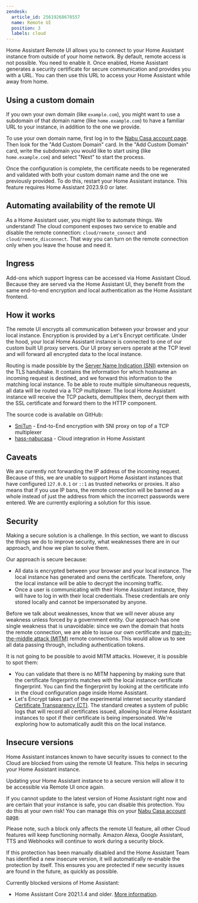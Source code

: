 ```yaml
---
zendesk:
  article_id: 25619268678557
  name: Remote UI
  position: 3
  labels: cloud
---
```


Home Assistant Remote UI allows you to connect to your Home Assistant instance from outside of your home network. By default, remote access is not possible. You need to enable it. Once enabled, Home Assistant generates a security certificate for secure communication and provides you with a URL. You can then use this URL to access your Home Assistant while away from home.

## Using a custom domain

If you own your own domain (like `example.com`), you might want to use a subdomain of that domain name (like `home.example.com`) to have a familiar URL to your instance, in addition to the one we provide.

To use your own domain name, first log in to the [Nabu Casa account page](https://account.nabucasa.com). Then look for the "Add Custom Domain" card.
In the "Add Custom Domain" card, write the subdomain you would like to start using (like `home.example.com`) and select "Next" to start the process.

Once the configuration is complete, the certificate needs to be regenerated and validated with both your custom domain name and the one we previously provided. To do this, restart your Home Assistant instance. This feature requires Home Assistant 2023.9.0 or later.

## Automating availability of the remote UI

As a Home Assistant user, you might like to automate things. We understand! The cloud component exposes two service to enable and disable the remote connection: `cloud/remote_connect` and `cloud/remote_disconnect`. That way you can turn on the remote connection only when you leave the house and need it.

## Ingress

Add-ons which support Ingress can be accessed via Home Assistant Cloud. Because they are served via the Home Assistant UI, they benefit from the same end-to-end encryption and local authentication as the Home Assistant frontend.

## How it works

The remote UI encrypts all communication between your browser and your local instance. Encryption is provided by a Let's Encrypt certificate. Under the hood, your local Home Assistant instance is connected to one of our custom built UI proxy servers. Our UI proxy servers operate at the TCP level and will forward all encrypted data to the local instance.

Routing is made possible by the [Server Name Indication (SNI)](https://en.wikipedia.org/wiki/Server_Name_Indication) extension on the TLS handshake. It contains the information for which hostname an incoming request is destined, and we forward this information to the matching local instance. To be able to route multiple simultaneous requests, all data will be routed via a TCP multiplexer. The local Home Assistant instance will receive the TCP packets, demultiplex them, decrypt them with the SSL certificate and forward them to the HTTP component.

The source code is available on GitHub:

- [SniTun](https://github.com/NabuCasa/snitun) - End-to-End encryption with SNI proxy on top of a TCP multiplexer
- [hass-nabucasa](https://github.com/NabuCasa/hass-nabucasa) - Cloud integration in Home Assistant

## Caveats

We are currently not forwarding the IP address of the incoming request. Because of this, we are unable to support Home Assistant instances that have configured `127.0.0.1` or `::1` as trusted networks or proxies. It also means that if you use IP bans, the remote connection will be banned as a whole instead of just the address from which the incorrect passwords were entered. We are currently exploring a solution for this issue.

## Security

Making a secure solution is a challenge. In this section, we want to discuss the things we do to improve security, what weaknesses there are in our approach, and how we plan to solve them.

Our approach is secure because:

- All data is encrypted between your browser and your local instance. The local instance has generated and owns the certificate. Therefore, only the local instance will be able to decrypt the incoming traffic.
- Once a user is communicating with their Home Assistant instance, they will have to log in with their local credentials. These credentials are only stored locally and cannot be impersonated by anyone.

Before we talk about weaknesses, know that we will never abuse any weakness unless forced by a government entity. Our approach has one single weakness that is unavoidable: since we own the domain that hosts the remote connection, we are able to issue our own certificate and [man-in-the-middle attack (MITM)](https://en.wikipedia.org/wiki/Man-in-the-middle_attack) remote connections. This would allow us to see all data passing through, including authentication tokens.

It is not going to be possible to avoid MITM attacks. However, it is possible to spot them:

- You can validate that there is no MITM happening by making sure that the certificate fingerprints matches with the local instance certificate fingerprint. You can find the fingerprint by looking at the certificate info in the cloud configuration page inside Home Assistant.
- Let's Encrypt takes part of the experimental internet security standard [Certificate Transparency (CT)](https://en.wikipedia.org/wiki/Certificate_Transparency). The standard creates a system of public logs that will record all certificates issued, allowing local Home Assistant instances to spot if their certificate is being impersonated. We're exploring how to automatically audit this on the local instance.

## Insecure versions

Home Assistant instances known to have security issues to connect to the Cloud are blocked from using the remote UI feature. This helps in securing your Home Assistant instance.

Updating your Home Assistant instance to a secure version will allow it to be accessible via Remote UI once again.

If you cannot update to the latest version of Home Assistant right now and are certain that your instance is safe, you can disable this protection. You do this at your own risk! You can manage this on your [Nabu Casa account page](https://account.nabucasa.com).

Please note, such a block only affects the remote UI feature, all other Cloud features will keep functioning normally.
Amazon Alexa, Google Assistant, TTS and Webhooks will continue to work during a security block.

If this protection has been manually disabled and the Home Assistant Team has identified a new insecure version, it will automatically re-enable the protection by itself. This ensures you are protected if new security issues are found in the future, as quickly as possible.

Currently blocked versions of Home Assistant:

- Home Assistant Core 2021.1.4 and older. [More information](https://www.home-assistant.io/blog/2021/01/23/security-disclosure2/).
